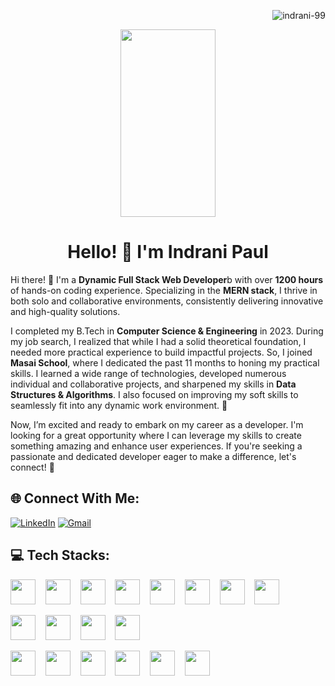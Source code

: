 <p padding= 100 align="right"> <img src="https://komarev.com/ghpvc/?username=indrani-99&label=Profile%20views&color=0e75b6&style=flat" alt="indrani-99" margin-left=550/> </p>

<p align="center">
  <img alt="" src="https://miro.medium.com/v2/resize:fit:1024/1*DpimwjeWqoAHbBLjuwKsHA.png" width="55%" height="300">
</p>
<h1 align="center">Hello! 👋 I'm Indrani Paul</h1>

<p>
  Hi there! 👋 I'm a <b>Dynamic Full Stack Web Developer</b>b with over <b>1200 hours</b> of hands-on coding experience. Specializing in the <b>MERN stack</b>, I thrive in both solo and collaborative environments, consistently delivering innovative and high-quality solutions.
</p>
<p>
  I completed my B.Tech in <b>Computer Science & Engineering</b> in 2023. During my job search, I realized that while I had a solid theoretical foundation, I needed more practical experience to build impactful projects. So, I joined <b>Masai School</b>, where I dedicated the past 11 months to honing my practical skills. I learned a wide range of technologies, developed numerous individual and collaborative projects, and sharpened my skills in <b>Data Structures & Algorithms</b>. I also focused on improving my soft skills to seamlessly fit into any dynamic work environment. 💪
</p>
<p>
  Now, I’m excited and ready to embark on my career as a developer. I'm looking for a great opportunity where I can leverage my skills to create something amazing and enhance user experiences. If you're seeking a passionate and dedicated developer eager to make a difference, let's connect! 🚀
</p>


## 🌐 Connect With Me:

[![LinkedIn](https://img.shields.io/badge/LinkedIn-%230077B5.svg?logo=linkedin&logoColor=white)](https://linkedin.com/in/ip99) 
[![Gmail](https://img.shields.io/badge/Gmail-%23D93025.svg?logo=gmail&logoColor=white)](mailto:paul.indrani999@gmail.com)



## 💻 Tech Stacks:

<p>
  <img src="https://cdn.jsdelivr.net/gh/devicons/devicon@latest/icons/html5/html5-original.svg" height="40" width="40" />&nbsp;&nbsp;&nbsp;
  <img src="https://cdn.jsdelivr.net/gh/devicons/devicon@latest/icons/css3/css3-original.svg" height="40" width="40"/>&nbsp;&nbsp;&nbsp;
  <img src="https://cdn.jsdelivr.net/gh/devicons/devicon@latest/icons/javascript/javascript-original.svg" height="40" width="40"/>&nbsp;&nbsp;&nbsp;
  <img src="https://cdn.jsdelivr.net/gh/devicons/devicon@latest/icons/typescript/typescript-original.svg" height="40" width="40" />&nbsp;&nbsp;&nbsp;
  <img src="https://cdn.jsdelivr.net/gh/devicons/devicon@latest/icons/react/react-original.svg" height="40" width="40"/>&nbsp;&nbsp;&nbsp;
  <img src="https://cdn.jsdelivr.net/gh/devicons/devicon@latest/icons/sass/sass-original.svg" height="40" width="40"/>&nbsp;&nbsp;&nbsp;
  <img src="https://cdn.jsdelivr.net/gh/devicons/devicon@latest/icons/bootstrap/bootstrap-original.svg" height="40" width="40"/>&nbsp;&nbsp;&nbsp;
  <img src="https://cdn.jsdelivr.net/gh/devicons/devicon@latest/icons/tailwindcss/tailwindcss-original.svg" height="40" width="40"/>&nbsp;&nbsp;&nbsp;
</p>

<p>
  <img src="https://cdn.jsdelivr.net/gh/devicons/devicon@latest/icons/java/java-original.svg" height="40" width="40"/>&nbsp;&nbsp;&nbsp;
  <img src="https://cdn.jsdelivr.net/gh/devicons/devicon@latest/icons/nodejs/nodejs-original.svg" height="40" width="40"/>&nbsp;&nbsp;&nbsp;
  <img src="https://cdn.jsdelivr.net/gh/devicons/devicon@latest/icons/mongodb/mongodb-original.svg" height="40" width="40"/>&nbsp;&nbsp;&nbsp;
  <img src="https://cdn.jsdelivr.net/gh/devicons/devicon@latest/icons/mysql/mysql-original.svg" height="40" width="40"/>&nbsp;&nbsp;&nbsp;
</p>

<p>
  <img src="https://github.githubassets.com/assets/GitHub-Mark-ea2971cee799.png" height="40" width="40"/>&nbsp;&nbsp;&nbsp;
  <img src="https://cdn.jsdelivr.net/gh/devicons/devicon@latest/icons/vscode/vscode-original.svg" height="40" width="40"/>&nbsp;&nbsp;&nbsp;
  <img src="https://cdn.jsdelivr.net/gh/devicons/devicon@latest/icons/intellij/intellij-original.svg" height="40" width="40"/>&nbsp;&nbsp;&nbsp;
  <img src="https://cdn.jsdelivr.net/gh/devicons/devicon@latest/icons/netlify/netlify-original.svg" height="40" width="40"/>&nbsp;&nbsp;&nbsp;
  <img src="https://cdn.jsdelivr.net/gh/devicons/devicon@latest/icons/replit/replit-original.svg" height="40" width="40"/>&nbsp;&nbsp;&nbsp;
  <img src="https://media.licdn.com/dms/image/D4E0BAQGGDoFoqHtOvA/company-logo_200_200/0/1702595267620/renderco_logo?e=2147483647&v=beta&t=Ywm0UZpTXbiXPopyfCDty8QXSEVz88QWWCwy28qLUyE" height="40" width="40"/>&nbsp;&nbsp;&nbsp;
</p>



          
